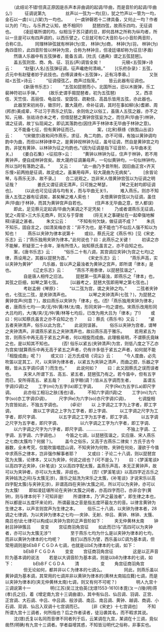 <!-- { "loadSidebar": true } -->
　　（此结论不错!但真正原因是杀声本非曲调的起调/毕曲，而是音阶的起调/毕曲么!）
　　征调说第九
　　 
　　丝声以一弦为一均(旦)，犹之竹声以一管为一均，金石以一虡(ㄐㄩ\架)为一均也。
　　(一虡钟磬若十二律具备，又何止一均？作者以为的「均」，与乐界之认知，绝不相同!)
　　琵琶四弦，故燕乐四均，无征调也。
　　(凌廷堪所谓的均，似相当于苏只婆的旦，即何昌林之所称为纵均者，所以一旦是可以有四声调的，以西乐譬之，C旦就可有C大音阶与c小音阶两音阶，合称C旦。
　　同理林钟弦就有林钟(为)宫， 林钟(为)商， 林钟(为)羽， 林钟(为)角四音阶，此四音阶皆以林钟为宫，合称为林钟旦，但凌廷堪却称为征旦!矛盾)
　　然唐人乐器中有五弦弹者，能备五调，[杜氏《通典》谓之五弦琵琶]。
　　盖五弦则宫、商、角、征、羽五(声)调皆全矣！
　　 
　　元稹<五弦弹>诗云：
　　“赵璧(人名)五弦弹征调，征声巉绝何清峭。”
　　[《乐府杂录》：五弦，贞元中有赵璧者妙于此技也。白傅讽谏有<五弦弹>，近有冯季皋。]
　　 
　　又张祜<五弦>诗云：
　　“征调侵弦乙，商声过指笼。”
　　皆云此器有征调也。
　　 
　　《新唐书乐志》：
　　“五弦如琵琶而小，北国所出，旧以木拨弹，乐工裴神符初以手弹。”
　　(故乐史谓手搊琵琶者，初为五弦琶)
　　 
　　又，西凉伎、天竺伎、高丽伎、龟兹伎、安国伎、疏勒伎、高昌乐皆用五弦，亦此器也。
　　此器至宋初尚存，徽宗时，置大晟府，命补征调，其时在事如柳(永)耆卿、周(邦彦)美成辈，不过习于燕乐之抗坠，余则佐之以俗工，虽唐人五弦之器，亦不之知，元稹、张祜诗亦未之考，但借琵琶之黄钟宫弦妄为之，而住声(毕曲于)林钟，谓之征调，故丁仙现闻之，即讥其落韵也(因住声于林钟本无毕曲于林钟之意)。
　　又不能备七征，但有黄钟征而已。
　　 
　　案，(北宋)蔡绦《铁围山丛谈》云：
　　“(宋徽宗)政和间作燕乐，求征、角二均韵，亦不可得，有独以黄钟调均韵中为曲，而但以林钟律卒之，是黄钟视林钟为征，虽号征调，然自是黄钟宫之均韵，非犹有黄钟、以林钟为征之均韵也。”(因为征调是指下征音阶，与毕曲本无关。)
　　《姜白石集》<征招序>云：
　　“黄钟以林钟为征，住声于林钟，若不用黄钟声，便自成林钟宫矣。故大晟府征调兼母声，一句似黄钟均，一句似林钟均，所以当时有落韵之语。“
　　又云：
　　“此一曲乃予昔所制，因旧曲正宫<齐天乐慢>前两拍是征调，故足成之。虽兼用母声，较大晟曲为无病矣”。
　　[余皆论琴，与燕乐无涉、故不录。]
　　合二说观之，岂非宋人借黄钟宫弦以为征调之明证哉？
　　
　　姜氏又谓征调无清声，只可施之琴瑟，
　　[琴之无射均即征调也]，
　　(以此也可见征调与均有关，而与毕曲无关!)，
　　难入燕乐。则亦不知唐人五弦之器有征调矣，甚矣解之难人索也！
　　夫借黄钟宫弦以为征调，虽住声(毕曲)于林钟，而其为黄钟宫声自若也。
　　(住声本无毕曲之意，世人都误) 
　　即此，足见蔡元定起调/毕曲为某调之不足凭矣！
　　乃或者谓燕乐无征调，犹之<周官>三大乐无商声，则又与于穿凿
　　(将无关之事硬扯在一起牵强地解释)诬诞之甚者。
　　朱文公云：
　　“不知有何欠缺，做征调不成？”
　　朱氏不知乐，固自言之，(如清吴梅亦言：”非不为也，是不能也”)不似后人强不知以为知也！
　　燕乐以夹钟为律本说第十
　　或曰，蔡氏元定《燕乐书》[见《宋史.乐志》云：]“燕乐独用夹钟为律本。”此何说也？曰：此燕乐之关键！
　　初读之亦不能解，积疑至二十余年，渐有所悟入，始知蔡氏虽言之，亦不自知之也。
　　案，《唐书乐志》云：
　　“俗乐二十有八调，其宫调应夹钟(为宫之七均)之律，燕设用之，其器以琵琶为首。”
　　 
　　《宋史乐志》云：
　　“燕乐声高，实以夹钟为黄钟”
　　凡乐器，皆以声之最浊者为黄钟之宫声，即所谓「律本」是也。
　　 
　　《辽史乐志》云：
　　“燕乐不用黍律，以琵琶弦谐之”，
　　 
　　自是唐人相传之旧法。
　　琵琶第一弦声最浊，即燕乐之「律本」也，其弦之巨细，如琴之第七弦。
　　[以器考之，琵琶大弦即用琴之第七弦也。]
　　 
　　考赵孟俯《琴原》：
　　“以二弦为宫，谓之夹钟之均。”
　　二弦者夹钟也，七弦比二弦，是夹钟清声也。
　　 
　　以琴之夹钟清声(七弦？)，为琵琶之黄钟宫声(何意？)，故曰燕乐以夹钟为「律本」也。(否!「燕乐独用夹钟为律本」者，唐燕乐七均──夹/无/仲/黄/林/太/南，形同夹钟一均之谓也。宋燕乐改用形同大吕均的，大/夷/夹/无/仲/黄/林等七均后，已改为用大吕为「律本」了!)
　　或曰：何以知蔡氏虽言之亦不自知之也？
　　曰：蔡氏《燕乐书》又云：
　　“紧五者夹钟清声，俗乐以此为宫。”
　　此说则误甚。
　　俗乐以夹钟为宫者，谓琴之夹钟清声。非谓燕乐紧五之夹钟清声也，故曰燕乐高于雅乐。
　　若用紧五为宫，则燕乐中再无高于紧五之声者，何以相旋而成曲。此理极易明，不谓蔡氏竟昧之也，是以知其不知也。
　　(否! 俗乐以紧五(夹钟清声)为宫，则低八度之下乙亦为宫矣!就算燕乐中再无高于紧五之声者，仍有许多低于紧五之声者，如何就不能「相旋成曲」呢？)
　　或又曰：近方氏成培《词尘》云：
　　“今人度曲，必先吹笛以定其工、尺，以夹钟为律本者，以紧五为夹钟之清声，而曲之腔，乐器之字眼，皆从五字调(G调？)而生也。”
　　此说何如？
　　曰：此又因蔡氏之误而误者也。
　　夫宋人所谓下五、高五、紧五者，琵琶弦乃有之。若今笛中，但有五字而已，安所得高五、紧五哉？
　　且字眼(调？)皆从五字调而生者，
　　盖谓五字调(G调)之
　　工字(mi)为五字(la)即工字调，
　　尺字(Re)为五字(La)即尺字调。
　　此亦俗工相沿之肤(浅也)语，
　　不知六字调(f调)之
　　工字(mi)为六字(so)亦工字调(D调)，
　　尺字(Re)为六字(so)亦尺字调(C调)，
　　七调旋相为宫皆如此，不独五字调也。
　　(卓论!
　　以  上字调之工字为上字者，即工字调，
　　 
　　故以工字调之上字为工字者，即上字调、
　　以工字调之尺字为工字者，即尺字调、
　　 
　　以五字调之工字为五字者，即工字调、
　　以五字调之尺字为五字者，即尺字调、
　　 
　　以六字调之工字为六字者，即工字调、
　　以六字调之尺字为六字者，即尺字调、……………..
　　 
　　不独上字调、工字调、五字调、六字调也。)
　　今笛之七调，以琵琶弦谐之，实应唐、宋人燕乐之七商(太簇均？何据？)。
　　盖今之俗乐，又高于古燕乐二律矣！方氏于古今器数，全未考究，仅能吹笛唱昆山调，不知夹钟为何物，夹钟在何处，漫欲于今值中求燕乐之律本，岂非强作解事者耶？
　　又或曰：子论二十八调，则以琵琶宫弦为太簇，论律本，又以为夹钟，何说之歧也？(可不是么？)
　　曰：《梦溪笔谈》以高四字近夹钟，《补笔谈》又以高四字配太簇，盖燕乐声高，本无正黄钟声，故可以为夹钟者，亦可以为太簇，非歧也。
　　(否!《梦溪笔谈》以高四字近古乐之夹钟姑洗之间(与太簇无涉)，唐乐之姑洗为宋乐之太簇，《补笔谈》才说宋乐以高四字配太簇(与夹钟无涉)，非谓高四在夹钟/太簇之间，所以可以为夹钟，亦可以为太簇! 
　　即如凌廷堪所论在夹钟/太簇之间者，亦高四字而已，亦非合字(黄钟)，则与律本何干？可知非是!
　　所谓律本，乃”声之最浊者”，即生律之本也，所以都是以五度环来论的， 所谓最浊之音是指五度环最左方的音。以律言黄钟为生律之本，以声言则宫声为生律之本。
　　俗乐二十八调，以夹钟为律本者，28调之七律调，为以夹钟为律本之七均──夹钟、无射、仲吕、黄钟、林钟、太簇、南吕也!此七律可以构成以夹钟为宫的正声音阶如下：
　　夹无仲黄林太南
　　钟射吕钟钟簇吕
　　变变
　　宫征商羽角宫征
　　如此而已!与”高四可以为夹钟者，亦可以为太簇无涉”!
　　 
　　至于燕乐七均为什么是以夹钟为律本的七均，而非以黄钟为律本的七均呢？
　　我们以西乐为譬，西乐虽以C调为基本调，但常用调则是bEbBＦＣＧＤＡ七调，也就是以bE为律本的七调，如下：
　　 
　　bEbBＦＣＧＤＡ
　　变变
　　宫征商羽角宫征
　　 
　　这是以正声音阶为基本调的说法
　　若是以大调音阶为基本调，则是以bB为律本的七调，如下：
　　 
　　bEbBＦＣＧＤＡ
　　清　　　　　变
　　角宫征商羽角宫
　　 
　　但无论如何，都并非以Ｃ为律本的七调么。
　　 
　　同此，则燕乐虽以黄钟调为基本调，其常用的七调并非以黄钟为律本的(黄林太南姑应蕤)七调，而是以夹钟为律本的(夹无仲黄林太南)七调，则又有何不可呢？)
　　 
　　明人九宫十三调说第十一
　　 
　　明(江苏)吴江沈伯英(沈璟1553-1610)本毘(ㄆㄧ/)陵(明)蒋(孝)氏之旧，着《增定南九宫十三调曲谱》，其中有仙吕、仙吕调、羽调、正宫、正宫调、大石调、中吕、中吕调、般涉调、南吕、南吕调、黄钟、越调、商调、小石调、双调、仙吕入双调十七宫调而已。
　　[非《宋史》十七宫调也]
　　不知所谓九宫十三调者，何所指也？后之作者读者，徒沿袭其名，而不暇求其说。
　　沈(璟)氏复以名同而音律不同者列于后，云某调在九宫，某调在十三调，竟似凿然(明确)有九宫十三调者。学者益增其惑，不知皆沿明代之俗称，非事实也。
